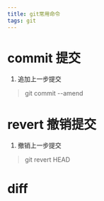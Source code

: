 ```yaml
---
title: git常用命令
tags: git
---
```


# commit 提交

1. 追加上一步提交

> git commit --amend

# revert 撤销提交

1. 撤销上一步提交

> git revert HEAD

# diff 

